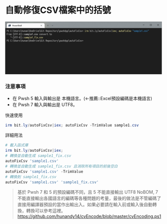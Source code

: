 自動修復CSV檔案中的括號
===

![](img/Cover.png)

### 注意事項
- 在 Pwsh 5 輸入與輸出是 本機語言。(←推薦::Excel預設編碼是本機語言)
- 在 Pwsh 7 輸入與輸出是 UTF8。

快速使用
```ps1
irm bit.ly/autoFixCsv|iex; autoFixCsv -TrimValue sample1.csv
```

詳細用法
```ps1
# 載入函式庫
irm bit.ly/autoFixCsv|iex;
# 轉換並自動生成 sample1_fix.csv
autoFixCsv 'sample1.csv'
# 轉換並自動生成 sample1_fix.csv 且消除所有項目的前後空白
autoFixCsv 'sample1.csv' -TrimValue
# 轉換到 sample1_fix.csv
autoFixCsv 'sample1.csv' 'sample1_fix.csv'
```

> 基於 Pwsh 7 和 5 的預設編碼不同，且 5 不能直接輸出 UTF8 NoBOM, 7不能直接輸出各國語言的編碼等各種問題的考量，最後的做法是不管編碼了直接用編譯器預設的當作出輸出入。如果必要請在輸入前或輸入後自動轉換，轉換可以參考這裡。 https://github.com/hunandy14/cvEncode/blob/master/cvEncoding.ps1